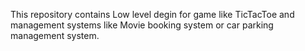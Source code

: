 This repository contains Low level degin for game like TicTacToe and management systems like Movie booking system or car parking management system.

